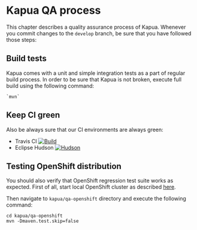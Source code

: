 # Kapua QA process

This chapter describes a quality assurance process of Kapua. Whenever you commit changes to the `develop` branch, be sure that you have followed those steps:

## Build tests

Kapua comes with a unit and simple integration tests as a part of regular build process. In order to be sure that Kapua is not broken, execute full build
using the following command:

    `mvn`
    
## Keep CI green

Also be always sure that our CI environments are always green:

- Travis CI  [![Build](https://api.travis-ci.org/eclipse/kapua.svg)](https://travis-ci.org/eclipse/kapua/) 
- Eclipse Hudson [![Hudson](https://img.shields.io/jenkins/s/https/hudson.eclipse.org/kapua/job/Develop.svg)](https://hudson.eclipse.org/kapua/)

## Testing OpenShift distribution

You should also verify that OpenShift regression test suite works as expected. First of all, start local OpenShift cluster as described 
[here](https://github.com/eclipse/kapua/blob/develop/docs/developer-guide/en/running.md#openshift).

Then navigate to `kapua/qa-openshift` directory and execute the following command:

    cd kapua/qa-openshift
    mvn -Dmaven.test.skip=false

